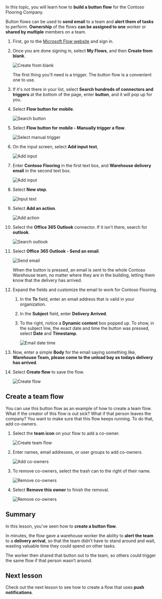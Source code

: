 In this topic, you will learn how to **build a button flow** for the Contoso Flooring Company. 

Button flows can be used to **send email** to a team and **alert them of tasks** to perform. **Ownership** of the flows **can be assigned to one** worker or **shared by multiple** members on a team.  

1. First, go to the [Microsoft Flow website](https://ms.flow.microsoft.com) and sign in.
2. Once you are done signing in, select **My Flows**, and then **Create from blank**.
   
    ![Create from blank](./media/learning-create-button-flow/2-create-from-blank.png)
   
    The first thing you'll need is a trigger. The button flow is a convenient one to use. 
3. If it's not there in your list, select **Search hundreds of connectors and triggers** at the bottom of the page, enter **button**, and it will pop up for you. 
4. Select **Flow button for mobile**.
   
    ![Search button](./media/learning-create-button-flow/3-button-flow.png) 
5. Select **Flow button for mobile - Manually trigger a flow**.
   
    ![Select manual trigger](./media/learning-create-button-flow/4-press-it.png)
6. On the input screen, select **Add input text**,
   
    ![Add input](./media/learning-create-button-flow/5-add-input.png)
7. Enter **Contoso Flooring** in the first text box, and **Warehouse delivery email** in the second text box.
   
    ![Add input](./media/learning-create-button-flow/6-text-for-flow.png)
8. Select **New step**. 
   
    ![Input text](./media/learning-create-button-flow/7-input-description.png)
9. Select **Add an action**. 
   
    ![Add action](./media/learning-create-button-flow/8-add-an-action.png)
10. Select the **Office 365 Outlook** connector. If it isn't there, search for **outlook**.
    
     ![Search outlook](./media/learning-create-button-flow/9-search-outlook.png)
11. Select **Office 365 Outlook - Send an email**.
    
     ![Send email](./media/learning-create-button-flow/10-send-email.png)
    
     When the button is pressed, an email is sent to the whole Contoso Warehouse team, no matter where they are in the building, letting them know that the delivery has arrived.
12. Expand the fields and customize the email to work for Contoso Flooring.
    
    1. In the **To** field, enter an email address that is valid in your organization.
    2. In the **Subject** field, enter **Delivery Arrived**. 
    3. To the right, notice a **Dynamic content** box popped up. To show, in the subject line, the exact date and time the button was pressed, select **Date** and **Timestamp**. 
       
        ![Email date time](./media/learning-create-button-flow/11-email-date-time.png)
13. Now, enter a simple **Body** for the email saying something like, **Warehouse Team, please come to the unload bay as todays delivery has arrived**.
14. Select **Create flow** to save the flow.
    
     ![Create flow](./media/learning-create-button-flow/12-create-flow.png)

## Create a team flow
You can use this button flow as an example of how to create a team flow. What if the creator of this flow is out sick? What if that person leaves the company? You want to make sure that this flow keeps running. To do that,  add co-owners.

1. Select the **team icon** on your flow to add a co-owner.
   
    ![Create team flow](./media/learning-create-button-flow/13-create-team-flow.png) 
2. Enter names, email addresses, or user groups to add co-owners.
   
    ![Add co-owners](./media/learning-create-button-flow/14-add-co-owners.png)
3. To remove co-owners, select the trash can to the right of their name.
   
    ![Remove co-owners](./media/learning-create-button-flow/15-remove-co-owners.png)
4. Select **Remove this owner** to finish the removal.
   
    ![Remove co-owners](./media/learning-create-button-flow/16-agree-to-remove.png)

## Summary
In this lesson, you've seen how to **create a button flow**. 

In minutes, the flow gave a warehouse worker the ability to **alert the team** to a **delivery arrival**, so that the team didn’t have to stand around and wait, wasting valuable time they could spend on other tasks. 

The worker then shared that button out to the team, so others could trigger the same flow if that person wasn’t around.

## Next lesson
Check out the next lesson to see how to create a flow that uses **push notifications**.

